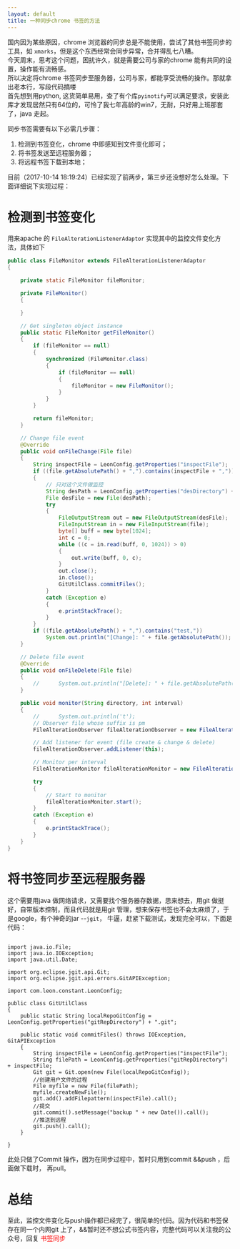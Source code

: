 ```yaml
---
layout: default
title: 一种同步chrome 书签的方法
---
```


国内因为某些原因，chrome 浏览器的同步总是不能使用，尝试了其他书签同步的工具，如 `xmarks`，但是这个东西经常会同步异常，合并得乱七八糟。  
今天周末，思考这个问题，困扰许久，就是需要公司与家的chrome 能有共同的设置，操作能有流畅感。  
所以决定将chrome 书签同步至服务器，公司与家，都能享受流畅的操作。那就拿出老本行，写段代码搞喽  
首先想到用python, 这货简单易用，查了有个库`pyinotify`可以满足要求，安装此库才发现居然只有64位的，可怜了我七年高龄的win7，无耐，只好用上班那套了，java 走起。

同步书签需要有以下必需几步骤：

1. 检测到书签变化，chrome 中即感知到文件变化即可；
2. 将书签发送至远程服务器；
3. 将远程书签下载到本地；

目前（2017-10-14 18:19:24）已经实现了前两步，第三步还没想好怎么处理。下面详细说下实现过程：

检测到书签变化
=
用来apache 的 `FileAlterationListenerAdaptor` 实现其中的监控文件变化方法，具体如下

```java
public class FileMonitor extends FileAlterationListenerAdaptor
{

	private static FileMonitor fileMonitor;

	private FileMonitor()
	{

	}

	// Get singleton object instance
	public static FileMonitor getFileMonitor()
	{
		if (fileMonitor == null)
		{
			synchronized (FileMonitor.class)
			{
				if (fileMonitor == null)
				{
					fileMonitor = new FileMonitor();
				}
			}
		}

		return fileMonitor;
	}

	// Change file event
	@Override
	public void onFileChange(File file)
	{
		String inspectFile = LeonConfig.getProperties("inspectFile");
		if ((file.getAbsolutePath() + ",").contains(inspectFile + ","))
		{
			// 只对这个文件做监控
			String desPath = LeonConfig.getProperties("desDirectory") + inspectFile;
			File desFile = new File(desPath);
			try
			{
				FileOutputStream out = new FileOutputStream(desFile);
				FileInputStream in = new FileInputStream(file);
				byte[] buff = new byte[1024];
				int c = 0;
				while ((c = in.read(buff, 0, 1024)) > 0)
				{
					out.write(buff, 0, c);
				}
				out.close();
				in.close();
				GitUtilClass.commitFiles();
			}
			catch (Exception e)
			{
				e.printStackTrace();
			}
		}
		if ((file.getAbsolutePath() + ",").contains("test,"))
			System.out.println("[Change]: " + file.getAbsolutePath());
	}

	// Delete file event
	@Override
	public void onFileDelete(File file)
	{
		//		System.out.println("[Delete]: " + file.getAbsolutePath());
	}

	public void monitor(String directory, int interval)
	{
		//		System.out.println('t');
		// Observer file whose suffix is pm 
		FileAlterationObserver fileAlterationObserver = new FileAlterationObserver(directory, FileFilterUtils.and(FileFilterUtils.fileFileFilter(), FileFilterUtils.suffixFileFilter("")), null);

		// Add listener for event (file create & change & delete)
		fileAlterationObserver.addListener(this);

		// Monitor per interval
		FileAlterationMonitor fileAlterationMonitor = new FileAlterationMonitor(interval, fileAlterationObserver);

		try
		{
			// Start to monitor
			fileAlterationMonitor.start();
		}
		catch (Exception e)
		{
			e.printStackTrace();
		}
	}
}
```


将书签同步至远程服务器
=
这个需要用java 做网络请求，又需要找个服务器存数据，思来想去，用git 做挺好，自带版本控制，而且代码就是用git 管理，想来保存书签也不会太麻烦了，于是google，有个神奇的jar --`jgit`， 牛逼，赶紧下载测试，发现完全可以，下面是代码：

```

import java.io.File;
import java.io.IOException;
import java.util.Date;

import org.eclipse.jgit.api.Git;
import org.eclipse.jgit.api.errors.GitAPIException;

import com.leon.constant.LeonConfig;

public class GitUtilClass
{
	public static String localRepoGitConfig = LeonConfig.getProperties("gitRepDirectory") + ".git";

	public static void commitFiles() throws IOException, GitAPIException
	{
		String inspectFile = LeonConfig.getProperties("inspectFile");
		String filePath = LeonConfig.getProperties("gitRepDirectory") + inspectFile;
		Git git = Git.open(new File(localRepoGitConfig));
		//创建用户文件的过程
		File myfile = new File(filePath);
		myfile.createNewFile();
		git.add().addFilepattern(inspectFile).call();
		//提交
		git.commit().setMessage("backup " + new Date()).call();
		//推送到远程
		git.push().call();
	}

}
```
此处只做了Commit 操作，因为在同步过程中，暂时只用到commit &&push ，后面做下载时， 再pull。

总结
=
至此，监控文件变化与push操作都已经完了，很简单的代码。因为代码和书签保存在同一个内网git 上了，&&暂时还不想公式书签内容，完整代码可以关注我的公众号，回复 <font color="red">书签同步</font> 

